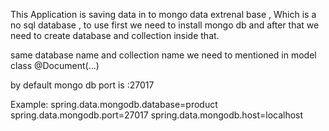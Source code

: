 This Application is saving data in to mongo data extrenal base , Which is a no sql database , 
to use first we need to install mongo db  and after that we need to create database and collection inside that.

same database name and collection name we need to mentioned in model class @Document(...)

by default mongo db port is :27017

Example: 
spring.data.mongodb.database=product
spring.data.mongodb.port=27017
spring.data.mongodb.host=localhost
